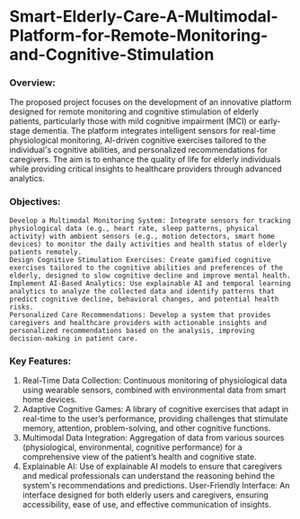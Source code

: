 # Smart-Elderly-Care-A-Multimodal-Platform-for-Remote-Monitoring-and-Cognitive-Stimulation

### Overview:

The proposed project focuses on the development of an innovative platform designed for remote monitoring and cognitive stimulation of elderly patients, particularly those with mild cognitive impairment (MCI) or early-stage dementia. The platform integrates intelligent sensors for real-time physiological monitoring, AI-driven cognitive exercises tailored to the individual's cognitive abilities, and personalized recommendations for caregivers. The aim is to enhance the quality of life for elderly individuals while providing critical insights to healthcare providers through advanced analytics.
### Objectives:

    Develop a Multimodal Monitoring System: Integrate sensors for tracking physiological data (e.g., heart rate, sleep patterns, physical activity) with ambient sensors (e.g., motion detectors, smart home devices) to monitor the daily activities and health status of elderly patients remotely.
    Design Cognitive Stimulation Exercises: Create gamified cognitive exercises tailored to the cognitive abilities and preferences of the elderly, designed to slow cognitive decline and improve mental health.
    Implement AI-Based Analytics: Use explainable AI and temporal learning analytics to analyze the collected data and identify patterns that predict cognitive decline, behavioral changes, and potential health risks.
    Personalized Care Recommendations: Develop a system that provides caregivers and healthcare providers with actionable insights and personalized recommendations based on the analysis, improving decision-making in patient care.

### Key Features:

  1. Real-Time Data Collection: Continuous monitoring of physiological data using wearable sensors, combined with environmental data from smart home devices.
  2. Adaptive Cognitive Games: A library of cognitive exercises that adapt in real-time to the user’s performance, providing challenges that stimulate memory, attention, problem-solving, and other cognitive functions.
  3. Multimodal Data Integration: Aggregation of data from various sources (physiological, environmental, cognitive performance) for a comprehensive view of the patient’s health and cognitive state.
  4. Explainable AI: Use of explainable AI models to ensure that caregivers and medical professionals can understand the reasoning behind the system's recommendations and predictions.
  User-Friendly Interface: An interface designed for both elderly users and caregivers, ensuring accessibility, ease of use, and effective communication of insights.
